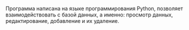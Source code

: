 Программа написана на языке программирования Python, позволяет взаимодействовать с базой данных, а именно: просмотр данных, редактирование, добавление и их удаление.
